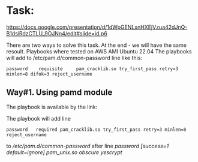 # Task:
https://docs.google.com/presentation/d/1dWpGENLxnHXEjVzua42dJnQ-B1dsiRdzCTLU_9OJNn4/edit#slide=id.p6

There are two ways to solve this task. At the end - we will have the same resoult. Playbooks where tested on AWS AMI Ubuntu 22.04 The playbooks will add to /etc/pam.d/common-password line like this:

    password    requisite     pam_cracklib.so try_first_pass retry=3 minlen=8 difok=3 reject_username
    
## Way#1. Using pamd module

The playbook is available by the link: 

The playbook will add line

    password   required pam_cracklib.so try_first_pass retry=3 minlen=8 reject_username

to */etc/pam.d/common-password* after line *password   [success=1 default=ignore] pam_unix.so obscure yescrypt*
